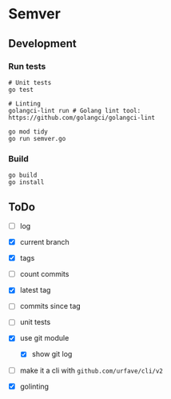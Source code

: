 # Semver

## Development

### Run tests

```shell
# Unit tests
go test

# Linting
golangci-lint run # Golang lint tool: https://github.com/golangci/golangci-lint 

```

```shell
go mod tidy
go run semver.go
```

### Build

```shell
go build
go install

```

## ToDo

- [ ] log
- [x] current branch
- [x] tags
- [ ] count commits
- [x] latest tag
- [ ] commits since tag
- [ ] unit tests
- [x] use git module
  - [x] show git log
- [ ] make it a cli with `github.com/urfave/cli/v2`
- [x] golinting


